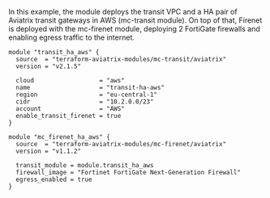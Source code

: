 In this example, the module deploys the transit VPC and a HA pair of Aviatrix transit gateways in AWS (mc-transit module).
On top of that, Firenet is deployed with the mc-firenet module, deploying 2 FortiGate firewalls and enabling egress traffic to the internet.

```hcl
module "transit_ha_aws" {
  source  = "terraform-aviatrix-modules/mc-transit/aviatrix"
  version = "v2.1.5"

  cloud                  = "aws"
  name                   = "transit-ha-aws"
  region                 = "eu-central-1"
  cidr                   = "10.2.0.0/23"
  account                = "AWS"
  enable_transit_firenet = true
}

module "mc_firenet_ha_aws" {
  source  = "terraform-aviatrix-modules/mc-firenet/aviatrix"
  version = "v1.1.2"

  transit_module = module.transit_ha_aws
  firewall_image = "Fortinet FortiGate Next-Generation Firewall"
  egress_enabled = true
}
```